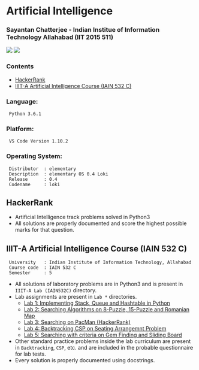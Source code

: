 # Artificial Intelligence 
### Sayantan Chatterjee - Indian Institue of Information Technology Allahabad (IIT 2015 511)

<img src="https://img.shields.io/badge/language-Python3-brightgreen.svg"/>
<img src="https://img.shields.io/badge/VS Code-1.10.2-blue.svg"/>  

### Contents
* [HackerRank](#hackerrank)
* [IIIT-A Artificial Intelligence Course (IAIN 532 C)](#iiita)

### Language:

```
 Python 3.6.1
```

### Platform:

```
 VS Code Version 1.10.2
```

### Operating System:

```
 Distributor  :	elementary
 Description  :	elementary OS 0.4 Loki
 Release      :	0.4
 Codename     :	loki
```

## HackerRank

* Artificial Intelligence track problems solved in Python3
* All solutions are properly documented and score the highest possible marks for that question.

## IIIT-A Artificial Intelligence Course (IAIN 532 C)

```
 University   : Indian Institute of Information Technology, Allahabad
 Course code  :	IAIN 532 C
 Semester     :	5
```

* All solutions of laboratory problems are in Python3 and is present in `IIIT-A Lab (IAIN532C)` directory.
* Lab assignments are present in `Lab *` directories.
  + [Lab 1: Implementing Stack, Queue and Hashtable in Python](https://github.com/coderIlluminatus/Artificial-Intelligence/tree/master/IIIT-A%20Lab%20(IAIN532C)/Lab%201)
  + [Lab 2: Searching Algorithms on 8-Puzzle, 15-Puzzle and Romanian Map](https://github.com/coderIlluminatus/Artificial-Intelligence/tree/master/IIIT-A%20Lab%20(IAIN532C)/Lab%202)
  + [Lab 3: Searching on PacMan (HackerRank)](https://github.com/coderIlluminatus/Artificial-Intelligence/tree/master/IIIT-A%20Lab%20(IAIN532C)/Lab%203)
  + [Lab 4: Backtracking CSP on Seating Arrangemnt Problem](https://github.com/coderIlluminatus/Artificial-Intelligence/tree/master/IIIT-A%20Lab%20(IAIN532C)/Lab%204)
  + [Lab 5: Searching with criteria on Gem Finding and Sliding Board](https://github.com/coderIlluminatus/Artificial-Intelligence/tree/master/IIIT-A%20Lab%20(IAIN532C)/Lab%205)
* Other standard practice problems inside the lab curriculum are present in `Backtracking`, `CSP`, etc. and are included in the probable questionnaire for lab tests.
* Every solution is properly documented using docstrings.
